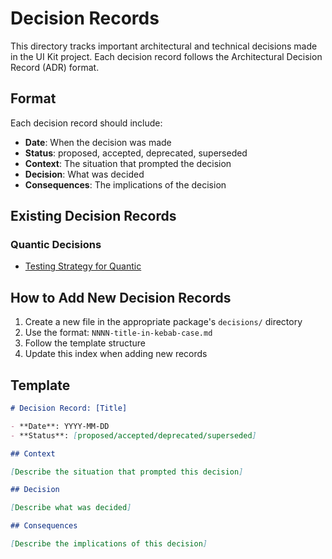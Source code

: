 # Decision Records

This directory tracks important architectural and technical decisions made in the UI Kit project. Each decision record follows the Architectural Decision Record (ADR) format.

## Format

Each decision record should include:

- **Date**: When the decision was made
- **Status**: proposed, accepted, deprecated, superseded
- **Context**: The situation that prompted the decision
- **Decision**: What was decided
- **Consequences**: The implications of the decision

## Existing Decision Records

### Quantic Decisions

- [Testing Strategy for Quantic](../../packages/quantic/decisions/0001-testing-strategy.md)

## How to Add New Decision Records

1. Create a new file in the appropriate package's `decisions/` directory
2. Use the format: `NNNN-title-in-kebab-case.md`
3. Follow the template structure
4. Update this index when adding new records

## Template

```markdown
# Decision Record: [Title]

- **Date**: YYYY-MM-DD
- **Status**: [proposed/accepted/deprecated/superseded]

## Context

[Describe the situation that prompted this decision]

## Decision

[Describe what was decided]

## Consequences

[Describe the implications of this decision]
```
